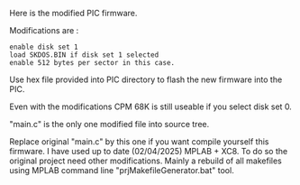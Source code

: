 Here is the modified PIC firmware.

Modifications are :

    enable disk set 1
    load SKDOS.BIN if disk set 1 selected
    enable 512 bytes per sector in this case.

Use hex file provided into PIC directory to flash the new firmware into the PIC.

Even with the modifications CPM 68K is still useable if you select disk set 0.

"main.c" is the only one modified file into source tree.

Replace original "main.c" by this one if you want compile yourself this firmware.
I have used up to date (02/04/2025) MPLAB + XC8.
To do so the original project need other modifications.
Mainly a rebuild of all makefiles using MPLAB command line "prjMakefileGenerator.bat" tool.

